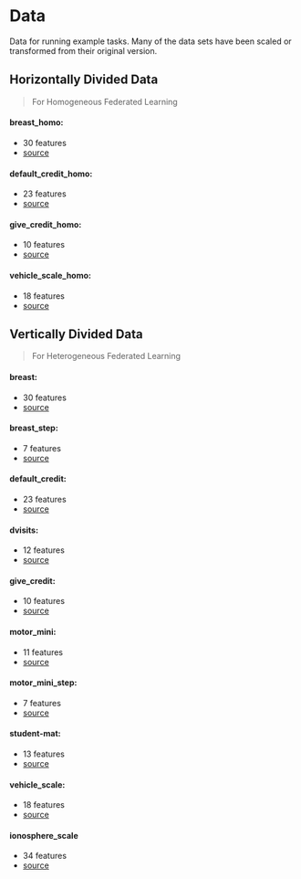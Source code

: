 # Data

Data for running example tasks. Many of the data sets have been scaled or transformed from their original version.

## Horizontally Divided Data
> For Homogeneous Federated Learning

#### breast_homo:
- 30 features
- [source](https://www.kaggle.com/uciml/breast-cancer-wisconsin-data)

#### default_credit_homo:
- 23 features
- [source](https://archive.ics.uci.edu/ml/datasets/default+of+credit+card+clients)

#### give\_credit_homo:
- 10 features
- [source](https://www.kaggle.com/c/GiveMeSomeCredit/data)

#### vehicle\_scale_homo:
- 18 features
- [source](https://archive.ics.uci.edu/ml/datasets/Statlog+(Vehicle+Silhouettes))

## Vertically Divided Data
> For Heterogeneous Federated Learning

#### breast:
- 30 features
- [source](https://www.kaggle.com/uciml/breast-cancer-wisconsin-data)

#### breast_step:
- 7 features
- [source](https://www.kaggle.com/uciml/breast-cancer-wisconsin-data)

#### default_credit:
- 23 features
- [source](https://archive.ics.uci.edu/ml/datasets/default+of+credit+card+clients)

#### dvisits:
- 12 features
- [source](https://www.rdocumentation.org/packages/faraway/versions/1.0.7/topics/dvisits)

#### give_credit:
- 10 features
- [source](https://www.kaggle.com/c/GiveMeSomeCredit/data)

#### motor_mini:
- 11 features
- [source](https://www.kaggle.com/wkirgsn/electric-motor-temperature)

#### motor_mini_step:
- 7 features
- [source](https://www.kaggle.com/wkirgsn/electric-motor-temperature)

#### student-mat:
- 13 features
- [source](https://archive.ics.uci.edu/ml/datasets/student+performance)

#### vehicle_scale:
- 18 features
- [source](https://archive.ics.uci.edu/ml/datasets/Statlog+(Vehicle+Silhouettes))

#### ionosphere_scale
- 34 features
- [source](https://www.csie.ntu.edu.tw/~cjlin/libsvmtools/datasets/binary/ionosphere_scale)



